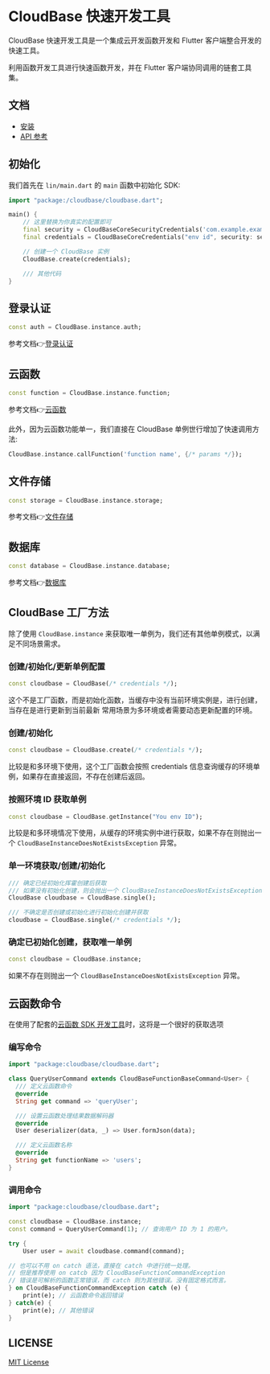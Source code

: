 # CloudBase 快速开发工具

CloudBase 快速开发工具是一个集成云开发函数开发和 Flutter 客户端整合开发的快速工具。

利用函数开发工具进行快速函数开发，并在 Flutter 客户端协同调用的链套工具集。

## 文档

- [安装](https://pub.dev/packages/cloudbase/install)
- [API 参考](https://pub.dev/documentation/cloudbase/latest/cloudbase/cloudbase-library.html)

## 初始化

我们首先在 `lin/main.dart` 的 `main` 函数中初始化 SDK:

```dart
import "package:/cloudbase/cloudbase.dart";

main() {
    // 这里替换为你真实的配置即可
    final security = CloudBaseCoreSecurityCredentials('com.example.example', '1');
    final credentials = CloudBaseCoreCredentials("env id", security: security);

    // 创建一个 CloudBase 实例
    CloudBase.create(credentials);

    /// 其他代码
}
```

## 登录认证

```dart
const auth = CloudBase.instance.auth;
```

参考文档👉[登录认证](https://docs.cloudbase.net/api-reference/flutter/authentication.html)

## 云函数

```dart
const function = CloudBase.instance.function;
```

参考文档👉[云函数](https://docs.cloudbase.net/api-reference/flutter/functions.html)

此外，因为云函数功能单一，我们直接在 CloudBase 单例世行增加了快速调用方法:

```dart
CloudBase.instance.callFunction('function name', {/* params */});
```

## 文件存储

```dart
const storage = CloudBase.instance.storage;
```

参考文档👉[文件存储](https://docs.cloudbase.net/api-reference/flutter/storage.html)


## 数据库

```dart
const database = CloudBase.instance.database;
```

参考文档👉[数据库](https://docs.cloudbase.net/api-reference/flutter/database.html)

## CloudBase 工厂方法

除了使用 `CloudBase.instance` 来获取唯一单例为，我们还有其他单例模式，以满足不同场景需求。

### 创建/初始化/更新单例配置

```dart
const cloudbase = CloudBase(/* credentials */);
```

这个不是工厂函数，而是初始化函数，当缓存中没有当前环境实例是，进行创建，当存在是进行更新到当前最新
常用场景为多环境或者需要动态更新配置的环境。

### 创建/初始化

```dart
const cloudbase = CloudBase.create(/* credentials */);
```

比较是和多环境下使用，这个工厂函数会按照 credentials 信息查询缓存的环境单例，如果存在直接返回，不存在创建后返回。

### 按照环境 ID 获取单例

```dart
const cloudbase = CloudBase.getInstance("You env ID");
```

比较是和多环境情况下使用，从缓存的环境实例中进行获取，如果不存在则抛出一个 `CloudBaseInstanceDoesNotExistsException` 异常。

### 单一环境获取/创建/初始化

```dart
/// 确定已经初始化挥霍创建后获取
/// 如果没有初始化创建，则会抛出一个 CloudBaseInstanceDoesNotExistsException 异常
CloudBase cloudbase = CloudBase.single();

/// 不确定是否创建或初始化进行初始化创建并获取
cloudbase = CloudBase.single(/* credentials */);
```

### 确定已初始化创建，获取唯一单例

```dart
const cloudbase = CloudBase.instance;
```

如果不存在则抛出一个 `CloudBaseInstanceDoesNotExistsException` 异常。

## 云函数命令

在使用了配套的[云函数 SDK 开发工具](../node)时，这将是一个很好的获取选项

### 编写命令

```dart
import "package:cloudbase/cloudbase.dart";

class QueryUserCommand extends CloudBaseFunctionBaseCommand<User> {
  /// 定义云函数命令
  @override
  String get command => 'queryUser';

  /// 设置云函数处理结果数据解码器
  @override
  User deserializer(data, _) => User.formJson(data);

  /// 定义云函数名称
  @override
  String get functionName => 'users';
}
```

### 调用命令

```dart
import "package:cloudbase/cloudbase.dart";

const cloudbase = CloudBase.instance;
const command = QueryUserCommand(1); // 查询用户 ID 为 1 的用户。

try {
    User user = await cloudbase.command(command);

// 也可以不用 on catch 语法，直接在 catch 中进行统一处理。
// 但是推荐使用 on catcb 因为 CloudBaseFunctionCommandException
// 错误是可解析的函数正常错误，而 catch 则为其他错误。没有固定格式而言。
} on CloudBaseFunctionCommandException catch (e) {
    print(e); // 云函数命令返回错误
} catch(e) {
    print(e); // 其他错误
}
```

## LICENSE

[MIT License](../../LICENSE)
